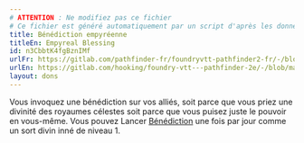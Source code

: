 ```yaml
---
# ATTENTION : Ne modifiez pas ce fichier
# Ce fichier est généré automatiquement par un script d'après les données du module Foundry VTT officiel et de sa traduction
title: Bénédiction empyréenne
titleEn: Empyreal Blessing
id: n3CbbtK4fgBznIMf
urlFr: https://gitlab.com/pathfinder-fr/foundryvtt-pathfinder2-fr/-/blob/master/data/feats/n3CbbtK4fgBznIMf.htm
urlEn: https://gitlab.com/hooking/foundry-vtt---pathfinder-2e/-/blob/master/packs/data/feats.db/empyreal-blessing.json
layout: dons
---
```

Vous invoquez une bénédiction sur vos alliés, soit parce que vous priez une divinité des royaumes célestes soit parce que vous puisez juste le pouvoir en vous-même. Vous pouvez Lancer [Bénédiction](../sorts/bénédiction.html) une fois par jour comme un sort divin inné de niveau 1.
